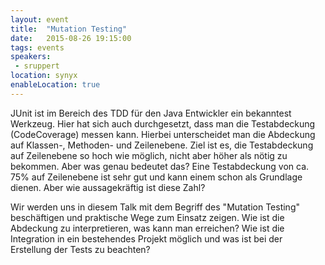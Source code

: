 ```yaml
---
layout: event
title:  "Mutation Testing"
date:   2015-08-26 19:15:00
tags: events
speakers:
 - sruppert
location: synyx
enableLocation: true
---
```


JUnit ist im Bereich des TDD für den Java Entwickler ein bekanntest Werkzeug. Hier hat sich auch durchgesetzt, dass man die Testabdeckung (CodeCoverage) messen kann. Hierbei unterscheidet man die Abdeckung auf Klassen-, Methoden- und Zeilenebene. Ziel ist es, die Testabdeckung auf Zeilenebene so hoch wie möglich, nicht aber höher als nötig zu bekommen. Aber was genau bedeutet das? Eine Testabdeckung von ca. 75% auf Zeilenebene ist sehr gut und kann einem schon als Grundlage dienen. Aber wie aussagekräftig ist diese Zahl?

Wir werden uns in diesem Talk mit dem Begriff des "Mutation Testing" beschäftigen und praktische Wege zum Einsatz zeigen. Wie ist die Abdeckung zu interpretieren, was kann man erreichen? Wie ist die Integration in ein bestehendes Projekt möglich und was ist bei der Erstellung der Tests zu beachten?